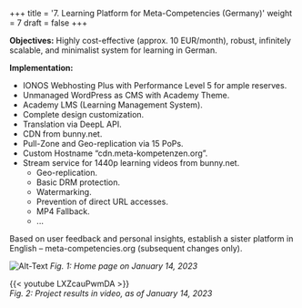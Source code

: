 +++
title = '7. Learning Platform for Meta-Competencies (Germany)'
weight = 7
draft = false
+++


**Objectives:** Highly cost-effective (approx. 10 EUR/month), robust, infinitely scalable, and minimalist system for learning in German.

**Implementation:**
- IONOS Webhosting Plus with Performance Level 5 for ample reserves.
- Unmanaged WordPress as CMS with Academy Theme.
- Academy LMS (Learning Management System).
- Complete design customization.
- Translation via DeepL API.
- CDN from bunny.net.
- Pull-Zone and Geo-replication via 15 PoPs.
- Custom Hostname “cdn.meta-kompetenzen.org”.
- Stream service for 1440p learning videos from bunny.net.
  - Geo-replication.
  - Basic DRM protection.
  - Watermarking.
  - Prevention of direct URL accesses.
  - MP4 Fallback.
  - ...

Based on user feedback and personal insights, establish a sister platform in English – meta-competencies.org (subsequent changes only).

![Alt-Text](/img/p7.1.jpg)
*Fig. 1: Home page on January 14, 2023*  

{{< youtube LXZcauPwmDA >}}  
*Fig. 2: Project results in video, as of January 14, 2023*
